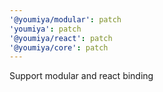 ```yaml
---
'@youmiya/modular': patch
'youmiya': patch
'@youmiya/react': patch
'@youmiya/core': patch
---
```


Support modular and react binding

